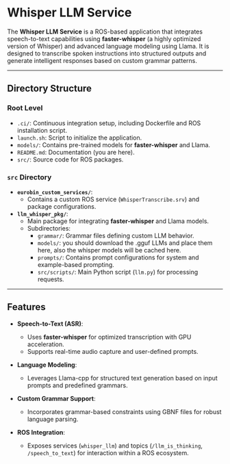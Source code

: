 # Whisper LLM Service

The **Whisper LLM Service** is a ROS-based application that integrates speech-to-text capabilities using **faster-whisper** (a highly optimized version of Whisper) and advanced language modeling using Llama. It is designed to transcribe spoken instructions into structured outputs and generate intelligent responses based on custom grammar patterns.

---

## Directory Structure

### Root Level
- `.ci/`: Continuous integration setup, including Dockerfile and ROS installation script.
- `launch.sh`: Script to initialize the application.
- `models/`: Contains pre-trained models for **faster-whisper** and Llama.
- `README.md`: Documentation (you are here).
- `src/`: Source code for ROS packages.

### `src` Directory
- **`eurobin_custom_services/`**:
  - Contains a custom ROS service (`WhisperTranscribe.srv`) and package configurations.
- **`llm_whisper_pkg/`**:
  - Main package for integrating **faster-whisper** and Llama models.
  - Subdirectories:
    - `grammar/`: Grammar files defining custom LLM behavior.
    - `models/`: you should download the .gguf LLMs and place them here, also the whisper models will be cached here.
    - `prompts/`: Contains prompt configurations for system and example-based prompting.
    - `src/scripts/`: Main Python script (`llm.py`) for processing requests.

---

## Features

- **Speech-to-Text (ASR)**:
  - Uses **faster-whisper** for optimized transcription with GPU acceleration.
  - Supports real-time audio capture and user-defined prompts.

- **Language Modeling**:
  - Leverages Llama-cpp for structured text generation based on input prompts and predefined grammars.

- **Custom Grammar Support**:
  - Incorporates grammar-based constraints using GBNF files for robust language parsing.

- **ROS Integration**:
  - Exposes services (`whisper_llm`) and topics (`/llm_is_thinking`, `/speech_to_text`) for interaction within a ROS ecosystem.
